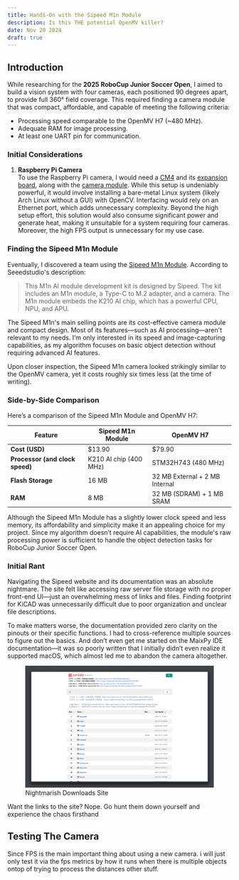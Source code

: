 ```yaml
---
title: Hands-On with the Sipeed M1n Module
description: Is this THE potential OpenMV killer?
date: Nov 20 2024
draft: true
---
```

## Introduction

While researching for the **2025 RoboCup Junior Soccer Open**, I aimed to build a vision system with four cameras, each positioned 90 degrees apart, to provide full 360° field coverage. This required finding a camera module that was compact, affordable, and capable of meeting the following criteria:

- Processing speed comparable to the OpenMV H7 (~480 MHz).
- Adequate RAM for image processing.
- At least one UART pin for communication.

### Initial Considerations

1. **Raspberry Pi Camera**  
    To use the Raspberry Pi camera, I would need a [CM4](https://detail.tmall.com/item.htm?id=630988806835&_u=m30vu5iq2a0a) and its [expansion board](https://item.taobao.com/item.htm?id=670426091412&_u=m30vu5iq4b54), along with the [camera module](https://detail.tmall.com/item.htm?_u=m30vu5iqabca&id=611631113188). While this setup is undeniably powerful, it would involve installing a bare-metal Linux system (likely Arch Linux without a GUI) with OpenCV. Interfacing would rely on an Ethernet port, which adds unnecessary complexity. Beyond the high setup effort, this solution would also consume significant power and generate heat, making it unsuitable for a system requiring four cameras. Moreover, the high FPS output is unnecessary for my use case.

### Finding the Sipeed M1n Module

Eventually, I discovered a team using the [Sipeed M1n Module](https://www.seeedstudio.com/Sipeed-M1n-Module-AI-Development-Kit-based-on-K210-p-4491.html). According to Seeedstudio's description:

> This M1n AI module development kit is designed by Sipeed. The kit includes an M1n module, a Type-C to M.2 adapter, and a camera. The M1n module embeds the K210 AI chip, which has a powerful CPU, NPU, and APU.

The Sipeed M1n's main selling points are its cost-effective camera module and compact design. Most of its features—such as AI processing—aren't relevant to my needs. I’m only interested in its speed and image-capturing capabilities, as my algorithm focuses on basic object detection without requiring advanced AI features.

Upon closer inspection, the Sipeed M1n camera looked strikingly similar to the OpenMV camera, yet it costs roughly six times less (at the time of writing).

### Side-by-Side Comparison

Here’s a comparison of the Sipeed M1n Module and OpenMV H7:

|Feature|Sipeed M1n Module|OpenMV H7|
|---|---|---|
|**Cost (USD)**|$13.90|$79.90|
|**Processor (and clock speed)**|K210 AI chip (400 MHz)|STM32H743 (480 MHz)|
|**Flash Storage**|16 MB|32 MB External + 2 MB Internal|
|**RAM**|8 MB|32 MB (SDRAM) + 1 MB SRAM|

Although the Sipeed M1n Module has a slightly lower clock speed and less memory, its affordability and simplicity make it an appealing choice for my project. Since my algorithm doesn’t require AI capabilities, the module's raw processing power is sufficient to handle the object detection tasks for RoboCup Junior Soccer Open.

### Initial Rant

Navigating the Sipeed website and its documentation was an absolute nightmare. The site felt like accessing raw server file storage with no proper front-end UI—just an overwhelming mess of links and files. Finding footprint for KiCAD was unnecessarily difficult due to poor organization and unclear file descriptions.

To make matters worse, the documentation provided zero clarity on the pinouts or their specific functions. I had to cross-reference multiple sources to figure out the basics. And don’t even get me started on the MaixPy IDE documentation—it was so poorly written that I initially didn’t even realize it supported macOS, which almost led me to abandon the camera altogether.

<figure> <img src="sipeed-downloads-page.png" /> <figcaption>Nightmarish Downloads Site</figcaption> </figure>

Want the links to the site? Nope. Go hunt them down yourself and experience the chaos firsthand

## Testing The Camera

Since FPS is the main important thing about using a new camera. i will just only test it via the fps metrics by how it runs when there is multiple objects ontop of trying to process the distances other stuff. 
